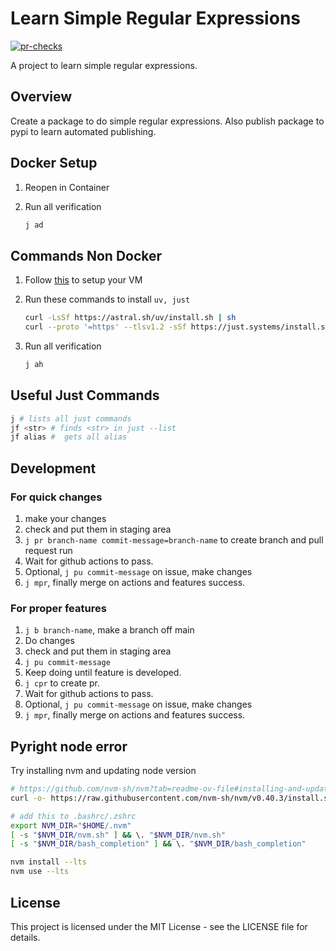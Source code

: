 # Learn Simple Regular Expressions

[![pr-checks](https://github.com/rohit1998/lsre/actions/workflows/pr-checks.yml/badge.svg)](https://github.com/rohit1998/lsre/actions/workflows/pr-checks.yml)

A project to learn simple regular expressions.

## Overview

Create a package to do simple regular expressions. Also publish package to pypi to learn automated publishing.

## Docker Setup

1. Reopen in Container
1. Run all verification

    ```bash
    j ad
    ```

## Commands Non Docker

1. Follow [this](docs/getting-started/vm-setup.md) to setup your VM
1. Run these commands to install `uv, just`

    ```bash
    curl -LsSf https://astral.sh/uv/install.sh | sh
    curl --proto '=https' --tlsv1.2 -sSf https://just.systems/install.sh | bash -s -- --to ~/.local/bin
    ```

1. Run all verification

    ```bash
    j ah
    ```

## Useful Just Commands

```bash
j # lists all just commands
jf <str> # finds <str> in just --list
jf alias #  gets all alias
```

## Development

### For quick changes

1. make your changes
1. check and put them in staging area
1. `j pr branch-name commit-message=branch-name` to create branch and pull request run
1. Wait for github actions to pass.
1. Optional, `j pu commit-message` on issue, make changes
1. `j mpr`, finally merge on actions and features success.

### For proper features

1. `j b branch-name`, make a branch off main
1. Do changes
1. check and put them in staging area
1. `j pu commit-message`
1. Keep doing until feature is developed.
1. `j cpr` to create pr.
1. Wait for github actions to pass.
1. Optional, `j pu commit-message` on issue, make changes
1. `j mpr`, finally merge on actions and features success.

## Pyright node error

Try installing nvm and updating node version

```bash
# https://github.com/nvm-sh/nvm?tab=readme-ov-file#installing-and-updating
curl -o- https://raw.githubusercontent.com/nvm-sh/nvm/v0.40.3/install.sh | bash

# add this to .bashrc/.zshrc
export NVM_DIR="$HOME/.nvm"
[ -s "$NVM_DIR/nvm.sh" ] && \. "$NVM_DIR/nvm.sh"
[ -s "$NVM_DIR/bash_completion" ] && \. "$NVM_DIR/bash_completion"

nvm install --lts
nvm use --lts
```

## License

This project is licensed under the MIT License - see the LICENSE file for details.
